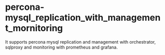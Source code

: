 # percona-mysql_replication_with_management_mornitoring
It supports percona mysql replication and management with orchestrator, sqlproxy and monitoring with prometheus and grafana.
